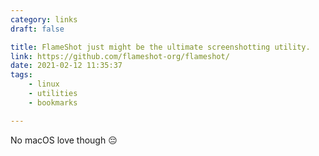 ```yaml
---
category: links
draft: false

title: FlameShot just might be the ultimate screenshotting utility.
link: https://github.com/flameshot-org/flameshot/
date: 2021-02-12 11:35:37
tags:
    - linux
    - utilities
    - bookmarks

---
```


No macOS love though 😔

